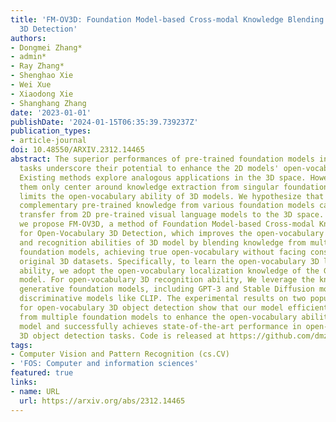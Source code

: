 ```yaml
---
title: 'FM-OV3D: Foundation Model-based Cross-modal Knowledge Blending for Open-Vocabulary
  3D Detection'
authors:
- Dongmei Zhang*
- admin*
- Ray Zhang*
- Shenghao Xie
- Wei Xue
- Xiaodong Xie
- Shanghang Zhang
date: '2023-01-01'
publishDate: '2024-01-15T06:35:39.739237Z'
publication_types:
- article-journal
doi: 10.48550/ARXIV.2312.14465
abstract: The superior performances of pre-trained foundation models in various visual
  tasks underscore their potential to enhance the 2D models' open-vocabulary ability.
  Existing methods explore analogous applications in the 3D space. However, most of
  them only center around knowledge extraction from singular foundation models, which
  limits the open-vocabulary ability of 3D models. We hypothesize that leveraging
  complementary pre-trained knowledge from various foundation models can improve knowledge
  transfer from 2D pre-trained visual language models to the 3D space. In this work,
  we propose FM-OV3D, a method of Foundation Model-based Cross-modal Knowledge Blending
  for Open-Vocabulary 3D Detection, which improves the open-vocabulary localization
  and recognition abilities of 3D model by blending knowledge from multiple pre-trained
  foundation models, achieving true open-vocabulary without facing constraints from
  original 3D datasets. Specifically, to learn the open-vocabulary 3D localization
  ability, we adopt the open-vocabulary localization knowledge of the Grounded-Segment-Anything
  model. For open-vocabulary 3D recognition ability, We leverage the knowledge of
  generative foundation models, including GPT-3 and Stable Diffusion models, and cross-modal
  discriminative models like CLIP. The experimental results on two popular benchmarks
  for open-vocabulary 3D object detection show that our model efficiently learns knowledge
  from multiple foundation models to enhance the open-vocabulary ability of the 3D
  model and successfully achieves state-of-the-art performance in open-vocabulary
  3D object detection tasks. Code is released at https://github.com/dmzhang0425/FM-OV3D.git.
tags:
- Computer Vision and Pattern Recognition (cs.CV)
- 'FOS: Computer and information sciences'
featured: true
links:
- name: URL
  url: https://arxiv.org/abs/2312.14465
---
```


